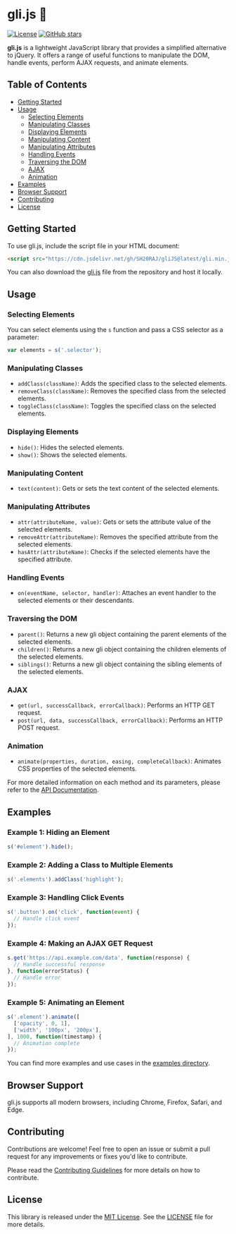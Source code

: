 # gli.js 🚀

[![License](https://img.shields.io/badge/license-MIT-blue.svg)](https://github.com/SH20RAJ/gliJS/blob/main/LICENSE)
[![GitHub stars](https://img.shields.io/github/stars/SH20RAJ/gliJS.svg)](https://github.com/SH20RAJ/gliJS/stargazers)

**gli.js** is a lightweight JavaScript library that provides a simplified alternative to jQuery. It offers a range of useful functions to manipulate the DOM, handle events, perform AJAX requests, and animate elements.

## Table of Contents

- [Getting Started](#getting-started)
- [Usage](#usage)
  - [Selecting Elements](#selecting-elements)
  - [Manipulating Classes](#manipulating-classes)
  - [Displaying Elements](#displaying-elements)
  - [Manipulating Content](#manipulating-content)
  - [Manipulating Attributes](#manipulating-attributes)
  - [Handling Events](#handling-events)
  - [Traversing the DOM](#traversing-the-dom)
  - [AJAX](#ajax)
  - [Animation](#animation)
- [Examples](#examples)
- [Browser Support](#browser-support)
- [Contributing](#contributing)
- [License](#license)

## Getting Started

To use gli.js, include the script file in your HTML document:

```html
<script src="https://cdn.jsdelivr.net/gh/SH20RAJ/gliJS@latest/gli.min.js"></script>
```

You can also download the [gli.js](https://github.com/SH20RAJ/gliJS/blob/main/gli.js) file from the repository and host it locally.

## Usage

### Selecting Elements

You can select elements using the `s` function and pass a CSS selector as a parameter:

```javascript
var elements = s('.selector');
```

### Manipulating Classes

- `addClass(className)`: Adds the specified class to the selected elements.
- `removeClass(className)`: Removes the specified class from the selected elements.
- `toggleClass(className)`: Toggles the specified class on the selected elements.

### Displaying Elements

- `hide()`: Hides the selected elements.
- `show()`: Shows the selected elements.

### Manipulating Content

- `text(content)`: Gets or sets the text content of the selected elements.

### Manipulating Attributes

- `attr(attributeName, value)`: Gets or sets the attribute value of the selected elements.
- `removeAttr(attributeName)`: Removes the specified attribute from the selected elements.
- `hasAttr(attributeName)`: Checks if the selected elements have the specified attribute.

### Handling Events

- `on(eventName, selector, handler)`: Attaches an event handler to the selected elements or their descendants.

### Traversing the DOM

- `parent()`: Returns a new gli object containing the parent elements of the selected elements.
- `children()`: Returns a new gli object containing the children elements of the selected elements.
- `siblings()`: Returns a new gli object containing the sibling elements of the selected elements.

### AJAX

- `get(url, successCallback, errorCallback)`: Performs an HTTP GET request.
- `post(url, data, successCallback, errorCallback)`: Performs an HTTP POST request.

### Animation

- `animate(properties, duration, easing, completeCallback)`: Animates CSS properties of the selected elements.

For more detailed information on each method and its parameters, please refer to the [API Documentation](API.md).

## Examples

### Example 1: Hiding an Element

```javascript
s('#element').hide();
```

### Example 2: Adding a Class to Multiple Elements

```javascript
s('.elements').addClass('highlight');
```

### Example 3: Handling Click Events

```javascript
s('.button').on('click', function(event) {
  // Handle click event
});
```

### Example 4: Making an AJAX GET Request

```javascript
s.get('https://api.example.com/data', function(response) {
  // Handle successful response
}, function(errorStatus) {
  // Handle error
});
```

### Example 5: Animating an Element

```javascript
s('.element').animate([
  ['opacity', 0, 1],
  ['width', '100px', '200px'],
], 1000, function(timestamp) {
  // Animation complete
});
```

You can find more examples and use cases in the [examples directory](https://github.com/SH20RAJ/gliJS/tree/main/examples).

## Browser Support

gli.js supports all modern browsers, including Chrome, Firefox, Safari, and Edge.

## Contributing

Contributions are welcome! Feel free to open an issue or submit a pull request for any improvements or fixes you'd like to contribute.

Please read the [Contributing Guidelines](CONTRIBUTING.md) for more details on how to contribute.

## License

This library is released under the [MIT License](LICENSE). See the [LICENSE](LICENSE) file for more details.
